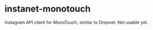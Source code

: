 instanet-monotouch
==================

Instagram API client for MonoTouch, similar to Dropnet.
Not usable yet.